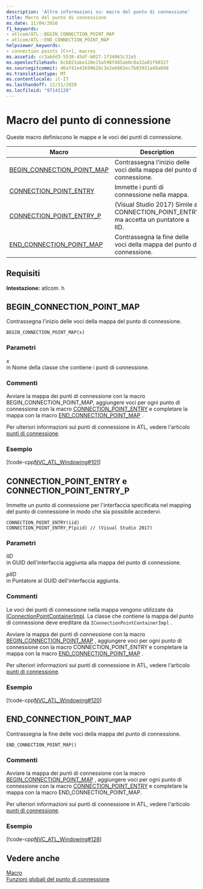 ```yaml
---
description: 'Altre informazioni su: macro del punto di connessione'
title: Macro del punto di connessione
ms.date: 11/04/2016
f1_keywords:
- atlcom/ATL::BEGIN_CONNECTION_POINT_MAP
- atlcom/ATL::END_CONNECTION_POINT_MAP
helpviewer_keywords:
- connection points [C++], macros
ms.assetid: cc3a6dd3-5538-45df-b027-1f34963c31e5
ms.openlocfilehash: bcb021abe128e15a598f485ab0c0a32a01f90327
ms.sourcegitcommit: d6af41e42699628c3e2e6063ec7b03931a49a098
ms.translationtype: MT
ms.contentlocale: it-IT
ms.lasthandoff: 12/11/2020
ms.locfileid: "97141128"
---
```

# <a name="connection-point-macros"></a>Macro del punto di connessione

Queste macro definiscono le mappe e le voci dei punti di connessione.

|Macro|Description|
|-|-|
|[BEGIN_CONNECTION_POINT_MAP](#begin_connection_point_map)|Contrassegna l'inizio delle voci della mappa del punto di connessione.|
|[CONNECTION_POINT_ENTRY](#connection_point_entry)|Immette i punti di connessione nella mappa.|
|[CONNECTION_POINT_ENTRY_P](#connection_point_entry)| (Visual Studio 2017) Simile a CONNECTION_POINT_ENTRY ma accetta un puntatore a IID.|
|[END_CONNECTION_POINT_MAP](#end_connection_point_map)|Contrassegna la fine delle voci della mappa del punto di connessione.|

## <a name="requirements"></a>Requisiti

**Intestazione:** atlcom. h

## <a name="begin_connection_point_map"></a><a name="begin_connection_point_map"></a> BEGIN_CONNECTION_POINT_MAP

Contrassegna l'inizio delle voci della mappa del punto di connessione.

```
BEGIN_CONNECTION_POINT_MAP(x)
```

### <a name="parameters"></a>Parametri

*x*<br/>
in Nome della classe che contiene i punti di connessione.

### <a name="remarks"></a>Commenti

Avviare la mappa dei punti di connessione con la macro BEGIN_CONNECTION_POINT_MAP, aggiungere voci per ogni punto di connessione con la macro [CONNECTION_POINT_ENTRY](#connection_point_entry) e completare la mappa con la macro [END_CONNECTION_POINT_MAP](#end_connection_point_map) .

Per ulteriori informazioni sui punti di connessione in ATL, vedere l'articolo [punti di connessione](../../atl/atl-connection-points.md).

### <a name="example"></a>Esempio

[!code-cpp[NVC_ATL_Windowing#101](../../atl/codesnippet/cpp/connection-point-macros_1.h)]

## <a name="connection_point_entry-and-connection_point_entry_p"></a><a name="connection_point_entry"></a> CONNECTION_POINT_ENTRY e CONNECTION_POINT_ENTRY_P

Immette un punto di connessione per l'interfaccia specificata nel mapping del punto di connessione in modo che sia possibile accedervi.

```
CONNECTION_POINT_ENTRY(iid)
CONNECTION_POINT_ENTRY_P(piid) // (Visual Studio 2017)
```

### <a name="parameters"></a>Parametri

*IID*<br/>
in GUID dell'interfaccia aggiunta alla mappa del punto di connessione.

*pIID*<br/>
in Puntatore al GUID dell'interfaccia aggiunta.

### <a name="remarks"></a>Commenti

Le voci dei punti di connessione nella mappa vengono utilizzate da [IConnectionPointContainerImpl](../../atl/reference/iconnectionpointcontainerimpl-class.md). La classe che contiene la mappa del punto di connessione deve ereditare da `IConnectionPointContainerImpl` .

Avviare la mappa dei punti di connessione con la macro [BEGIN_CONNECTION_POINT_MAP](#begin_connection_point_map) , aggiungere voci per ogni punto di connessione con la macro CONNECTION_POINT_ENTRY e completare la mappa con la macro [END_CONNECTION_POINT_MAP](#end_connection_point_map) .

Per ulteriori informazioni sui punti di connessione in ATL, vedere l'articolo [punti di connessione](../../atl/atl-connection-points.md).

### <a name="example"></a>Esempio

[!code-cpp[NVC_ATL_Windowing#120](../../atl/codesnippet/cpp/connection-point-macros_2.h)]

## <a name="end_connection_point_map"></a><a name="end_connection_point_map"></a> END_CONNECTION_POINT_MAP

Contrassegna la fine delle voci della mappa del punto di connessione.

```
END_CONNECTION_POINT_MAP()
```

### <a name="remarks"></a>Commenti

Avviare la mappa dei punti di connessione con la macro [BEGIN_CONNECTION_POINT_MAP](#begin_connection_point_map) , aggiungere voci per ogni punto di connessione con la macro [CONNECTION_POINT_ENTRY](#connection_point_entry) e completare la mappa con la macro END_CONNECTION_POINT_MAP.

Per ulteriori informazioni sui punti di connessione in ATL, vedere l'articolo [punti di connessione](../../atl/atl-connection-points.md).

### <a name="example"></a>Esempio

[!code-cpp[NVC_ATL_Windowing#128](../../atl/codesnippet/cpp/connection-point-macros_3.h)]

## <a name="see-also"></a>Vedere anche

[Macro](../../atl/reference/atl-macros.md)<br/>
[Funzioni globali del punto di connessione](../../atl/reference/connection-point-global-functions.md)
